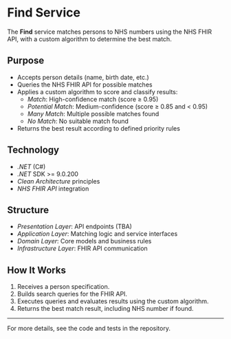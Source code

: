 # Find Service

The **Find** service matches persons to NHS numbers using the NHS FHIR API, with a custom algorithm to determine the best match.

## Purpose

- Accepts person details (name, birth date, etc.)
- Queries the NHS FHIR API for possible matches
- Applies a custom algorithm to score and classify results:
    - *Match*: High-confidence match (score ≥ 0.95)
    - *Potential Match*: Medium-confidence (score ≥ 0.85 and < 0.95)
    - *Many Match*: Multiple possible matches found
    - *No Match*: No suitable match found
- Returns the best result according to defined priority rules

## Technology

- *.NET* (C#)
- *.NET* SDK >= 9.0.200
- *Clean Architecture* principles
- *NHS FHIR API* integration

## Structure

- *Presentation Layer*: API endpoints (TBA)
- *Application Layer*: Matching logic and service interfaces
- *Domain Layer*: Core models and business rules
- *Infrastructure Layer*: FHIR API communication

## How It Works

1. Receives a person specification.
2. Builds search queries for the FHIR API.
3. Executes queries and evaluates results using the custom algorithm.
4. Returns the best match result, including NHS number if found.

---

For more details, see the code and tests in the repository.
